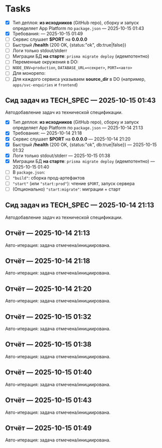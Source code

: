 # Tasks

- [x] Тип деплоя: **из исходников** (GitHub repo), сборку и запуск определяет App Platform по `package.json`  — 2025-10-15 01:43
- [x] Требования:  — 2025-10-15 01:49
- [ ] Сервис слушает **$PORT** на **0.0.0.0**
- [ ] Быстрый **/health** (200 OK, {status:"ok", db:true|false})
- [ ] Логи только stdout/stderr
- [ ] Миграции БД **на старте**: `prisma migrate deploy` (идемпотентно)
- [ ] Переменные окружения в DO:
- [ ] `NODE_ENV=production`, `DATABASE_URL=<секрет>`, `PORT=<авто>`
- [ ] Для монорепо:
- [ ] Для каждого сервиса указываем **source_dir** в DO (например, `apps/svc-enquiries` и `frontend`)

## Сид задач из TECH_SPEC — 2025-10-15 01:43
Автодобавление задач из технической спецификации.


- [x] Тип деплоя: **из исходников** (GitHub repo), сборку и запуск определяет App Platform по `package.json`  — 2025-10-14 21:13
- [x] Требования:  — 2025-10-14 21:18
- [x] Сервис слушает **$PORT** на **0.0.0.0**  — 2025-10-14 21:20
- [x] Быстрый **/health** (200 OK, {status:"ok", db:true|false})  — 2025-10-15 01:32
- [x] Логи только stdout/stderr  — 2025-10-15 01:38
- [x] Миграции БД **на старте**: `prisma migrate deploy` (идемпотентно)  — 2025-10-15 01:40
- [ ] В `package.json`:
- [ ] `"build"`: сборка прод-артефактов
- [ ] `"start"` (или `"start:prod"`): чтение `$PORT`, запуск сервера
- [ ] (Опционально) `"start:migrate"`: миграции + старт

## Сид задач из TECH_SPEC — 2025-10-14 21:13
Автодобавление задач из технической спецификации.

## Отчёт — 2025-10-14 21:13
Авто-итерация: задача отмечена/инициирована.

## Отчёт — 2025-10-14 21:18
Авто-итерация: задача отмечена/инициирована.

## Отчёт — 2025-10-14 21:20
Авто-итерация: задача отмечена/инициирована.

## Отчёт — 2025-10-15 01:32
Авто-итерация: задача отмечена/инициирована.

## Отчёт — 2025-10-15 01:38
Авто-итерация: задача отмечена/инициирована.

## Отчёт — 2025-10-15 01:40
Авто-итерация: задача отмечена/инициирована.

## Отчёт — 2025-10-15 01:43
Авто-итерация: задача отмечена/инициирована.

## Отчёт — 2025-10-15 01:49
Авто-итерация: задача отмечена/инициирована.
